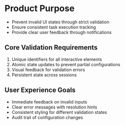 # Product Purpose
- Prevent invalid UI states through strict validation
- Ensure consistent task execution tracking
- Provide clear user feedback through notifications

## Core Validation Requirements
1. Unique identifiers for all interactive elements
2. Atomic state updates to prevent partial configurations
3. Visual feedback for validation errors
4. Persistent state across sessions

## User Experience Goals
- Immediate feedback on invalid inputs
- Clear error messages with resolution hints
- Consistent styling for different validation states
- Audit trail of configuration changes
